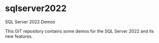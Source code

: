 # sqlserver2022
SQL Server 2022 Demos

This GIT repository contains some demos for the SQL Server 2022 and its new features.
